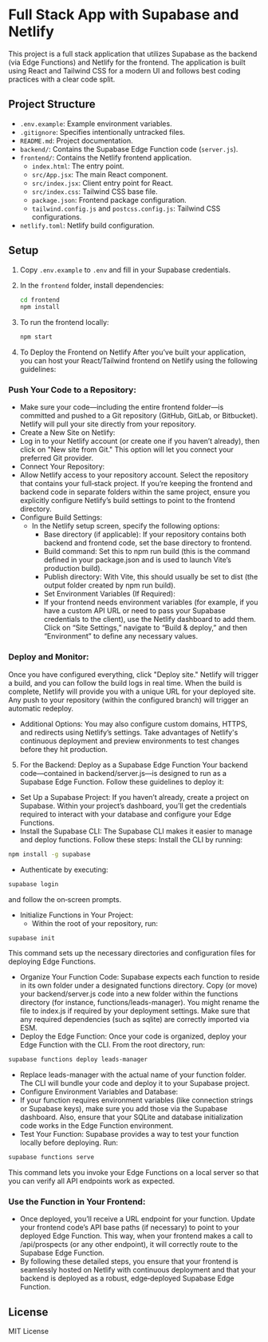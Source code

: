 # Full Stack App with Supabase and Netlify

This project is a full stack application that utilizes Supabase as the backend (via Edge Functions)
and Netlify for the frontend. The application is built using React and Tailwind CSS for a modern UI and
follows best coding practices with a clear code split.

## Project Structure

- `.env.example`: Example environment variables.
- `.gitignore`: Specifies intentionally untracked files.
- `README.md`: Project documentation.
- `backend/`: Contains the Supabase Edge Function code (`server.js`).
- `frontend/`: Contains the Netlify frontend application.
  - `index.html`: The entry point.
  - `src/App.jsx`: The main React component.
  - `src/index.jsx`: Client entry point for React.
  - `src/index.css`: Tailwind CSS base file.
  - `package.json`: Frontend package configuration.
  - `tailwind.config.js` and `postcss.config.js`: Tailwind CSS configurations.
- `netlify.toml`: Netlify build configuration.

## Setup

1. Copy `.env.example` to `.env` and fill in your Supabase credentials.
2. In the `frontend` folder, install dependencies:
   ```bash
   cd frontend
   npm install
   ```
3. To run the frontend locally:
   ```bash
   npm start
   ```

4. To Deploy the Frontend on Netlify
After you’ve built your application, you can host your React/Tailwind frontend on Netlify using the following guidelines:

### Push Your Code to a Repository:
- Make sure your code—including the entire frontend folder—is committed and pushed to a Git repository (GitHub, GitLab, or Bitbucket). Netlify will pull your site directly from your repository.
- Create a New Site on Netlify:
- Log in to your Netlify account (or create one if you haven’t already), then click on "New site from Git." This option will let you connect your preferred Git provider.
- Connect Your Repository:
- Allow Netlify access to your repository account. Select the repository that contains your full‑stack project. If you’re keeping the frontend and backend code in separate folders within the same project, ensure you explicitly configure Netlify’s build settings to point to the frontend directory.
- Configure Build Settings:
   - In the Netlify setup screen, specify the following options:
      - Base directory (if applicable): If your repository contains both backend and frontend code, set the base directory to frontend.
      - Build command: Set this to npm run build (this is the command defined in your package.json and is used to launch Vite’s production build).
      - Publish directory: With Vite, this should usually be set to dist (the output folder created by npm run build).
      - Set Environment Variables (If Required):
      - If your frontend needs environment variables (for example, if you have a custom API URL or need to pass your Supabase credentials to the client), use the Netlify dashboard to add them. Click on “Site Settings,” navigate to “Build & deploy,” and then “Environment” to define any necessary values.
### Deploy and Monitor:
Once you have configured everything, click "Deploy site." Netlify will trigger a build, and you can follow the build logs in real time. When the build is complete, Netlify will provide you with a unique URL for your deployed site. Any push to your repository (within the configured branch) will trigger an automatic redeploy.
- Additional Options:
You may also configure custom domains, HTTPS, and redirects using Netlify’s settings.
Take advantages of Netlify's continuous deployment and preview environments to test changes before they hit production.

5. For the Backend: Deploy as a Supabase Edge Function
Your backend code—contained in backend/server.js—is designed to run as a Supabase Edge Function. Follow these guidelines to deploy it:

- Set Up a Supabase Project:
If you haven’t already, create a project on Supabase. Within your project’s dashboard, you’ll get the credentials required to interact with your database and configure your Edge Functions.
- Install the Supabase CLI:
The Supabase CLI makes it easier to manage and deploy functions. Follow these steps:
Install the CLI by running:
```bash
npm install -g supabase
```
- Authenticate by executing:
```bash
supabase login
```
and follow the on‑screen prompts.

- Initialize Functions in Your Project:
   - Within the root of your repository, run:
```bash
supabase init
```
This command sets up the necessary directories and configuration files for deploying Edge Functions.
- Organize Your Function Code:
Supabase expects each function to reside in its own folder under a designated functions directory. Copy (or move) your backend/server.js code into a new folder within the functions directory (for instance, functions/leads-manager). You might rename the file to index.js if required by your deployment settings. Make sure that any required dependencies (such as sqlite) are correctly imported via ESM.
- Deploy the Edge Function:
Once your code is organized, deploy your Edge Function with the CLI. From the root directory, run:
```bash
supabase functions deploy leads-manager
```
- Replace leads-manager with the actual name of your function folder. The CLI will bundle your code and deploy it to your Supabase project.
- Configure Environment Variables and Database:
- If your function requires environment variables (like connection strings or Supabase keys), make sure you add those via the Supabase dashboard. Also, ensure that your SQLite and database initialization code works in the Edge Function environment.
- Test Your Function:
Supabase provides a way to test your function locally before deploying. Run:
```bash
supabase functions serve
```
This command lets you invoke your Edge Functions on a local server so that you can verify all API endpoints work as expected.

### Use the Function in Your Frontend:
- Once deployed, you’ll receive a URL endpoint for your function. Update your frontend code’s API base paths (if necessary) to point to your deployed Edge Function. This way, when your frontend makes a call to /api/prospects (or any other endpoint), it will correctly route to the Supabase Edge Function.
- By following these detailed steps, you ensure that your frontend is seamlessly hosted on Netlify with continuous deployment and that your backend is deployed as a robust, edge‑deployed Supabase Edge Function.

## License

MIT License
